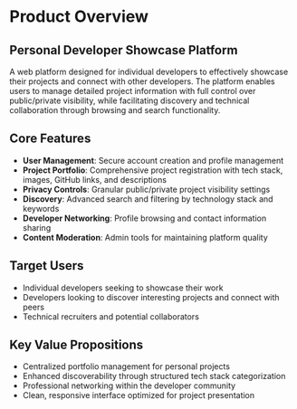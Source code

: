 # Product Overview

## Personal Developer Showcase Platform

A web platform designed for individual developers to effectively showcase their projects and connect with other developers. The platform enables users to manage detailed project information with full control over public/private visibility, while facilitating discovery and technical collaboration through browsing and search functionality.

## Core Features

- **User Management**: Secure account creation and profile management
- **Project Portfolio**: Comprehensive project registration with tech stack, images, GitHub links, and descriptions
- **Privacy Controls**: Granular public/private project visibility settings
- **Discovery**: Advanced search and filtering by technology stack and keywords
- **Developer Networking**: Profile browsing and contact information sharing
- **Content Moderation**: Admin tools for maintaining platform quality

## Target Users

- Individual developers seeking to showcase their work
- Developers looking to discover interesting projects and connect with peers
- Technical recruiters and potential collaborators

## Key Value Propositions

- Centralized portfolio management for personal projects
- Enhanced discoverability through structured tech stack categorization
- Professional networking within the developer community
- Clean, responsive interface optimized for project presentation